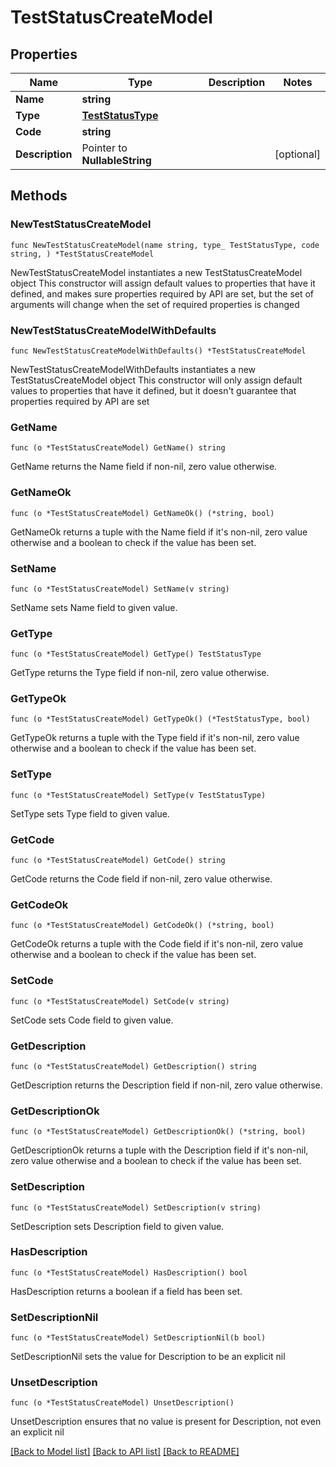 # TestStatusCreateModel

## Properties

Name | Type | Description | Notes
------------ | ------------- | ------------- | -------------
**Name** | **string** |  | 
**Type** | [**TestStatusType**](TestStatusType.md) |  | 
**Code** | **string** |  | 
**Description** | Pointer to **NullableString** |  | [optional] 

## Methods

### NewTestStatusCreateModel

`func NewTestStatusCreateModel(name string, type_ TestStatusType, code string, ) *TestStatusCreateModel`

NewTestStatusCreateModel instantiates a new TestStatusCreateModel object
This constructor will assign default values to properties that have it defined,
and makes sure properties required by API are set, but the set of arguments
will change when the set of required properties is changed

### NewTestStatusCreateModelWithDefaults

`func NewTestStatusCreateModelWithDefaults() *TestStatusCreateModel`

NewTestStatusCreateModelWithDefaults instantiates a new TestStatusCreateModel object
This constructor will only assign default values to properties that have it defined,
but it doesn't guarantee that properties required by API are set

### GetName

`func (o *TestStatusCreateModel) GetName() string`

GetName returns the Name field if non-nil, zero value otherwise.

### GetNameOk

`func (o *TestStatusCreateModel) GetNameOk() (*string, bool)`

GetNameOk returns a tuple with the Name field if it's non-nil, zero value otherwise
and a boolean to check if the value has been set.

### SetName

`func (o *TestStatusCreateModel) SetName(v string)`

SetName sets Name field to given value.


### GetType

`func (o *TestStatusCreateModel) GetType() TestStatusType`

GetType returns the Type field if non-nil, zero value otherwise.

### GetTypeOk

`func (o *TestStatusCreateModel) GetTypeOk() (*TestStatusType, bool)`

GetTypeOk returns a tuple with the Type field if it's non-nil, zero value otherwise
and a boolean to check if the value has been set.

### SetType

`func (o *TestStatusCreateModel) SetType(v TestStatusType)`

SetType sets Type field to given value.


### GetCode

`func (o *TestStatusCreateModel) GetCode() string`

GetCode returns the Code field if non-nil, zero value otherwise.

### GetCodeOk

`func (o *TestStatusCreateModel) GetCodeOk() (*string, bool)`

GetCodeOk returns a tuple with the Code field if it's non-nil, zero value otherwise
and a boolean to check if the value has been set.

### SetCode

`func (o *TestStatusCreateModel) SetCode(v string)`

SetCode sets Code field to given value.


### GetDescription

`func (o *TestStatusCreateModel) GetDescription() string`

GetDescription returns the Description field if non-nil, zero value otherwise.

### GetDescriptionOk

`func (o *TestStatusCreateModel) GetDescriptionOk() (*string, bool)`

GetDescriptionOk returns a tuple with the Description field if it's non-nil, zero value otherwise
and a boolean to check if the value has been set.

### SetDescription

`func (o *TestStatusCreateModel) SetDescription(v string)`

SetDescription sets Description field to given value.

### HasDescription

`func (o *TestStatusCreateModel) HasDescription() bool`

HasDescription returns a boolean if a field has been set.

### SetDescriptionNil

`func (o *TestStatusCreateModel) SetDescriptionNil(b bool)`

 SetDescriptionNil sets the value for Description to be an explicit nil

### UnsetDescription
`func (o *TestStatusCreateModel) UnsetDescription()`

UnsetDescription ensures that no value is present for Description, not even an explicit nil

[[Back to Model list]](../README.md#documentation-for-models) [[Back to API list]](../README.md#documentation-for-api-endpoints) [[Back to README]](../README.md)



